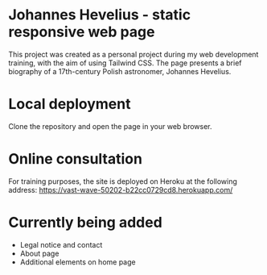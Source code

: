 # Johannes Hevelius - static responsive web page

This project was created as a personal project during my web development training, with the aim of using Tailwind CSS.
The page presents a brief biography of a 17th-century Polish astronomer, Johannes Hevelius.

# Local deployment

Clone the repository and open the page in your web browser.

# Online consultation

For training purposes, the site is deployed on Heroku at the following address: https://vast-wave-50202-b22cc0729cd8.herokuapp.com/

# Currently being added

- Legal notice and contact
- About page
- Additional elements on home page
